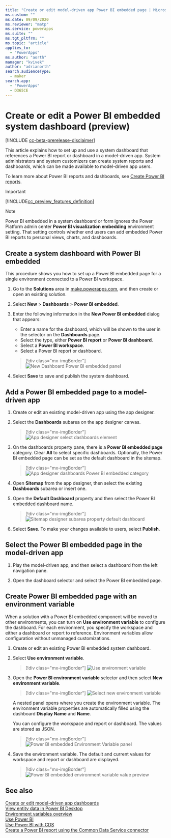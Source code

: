 ```yaml
---
title: "Create or edit model-driven app Power BI embedded page | MicrosoftDocs"
ms.custom: ""
ms.date: 09/09/2020
ms.reviewer: "matp"
ms.service: powerapps
ms.suite: ""
ms.tgt_pltfrm: ""
ms.topic: "article"
applies_to: 
  - "PowerApps"
ms.author: "aorth"
manager: "kvivek"
author: "adrianorth"
search.audienceType: 
  - maker
search.app: 
  - "PowerApps"
  - D365CE
---
```

# Create or edit a Power BI embedded system dashboard (preview)

[!INCLUDE [cc-beta-prerelease-disclaimer](../../includes/cc-beta-prerelease-disclaimer.md)]

This article explains how to set up and use a system dashboard that references a Power BI report or dashboard in a model-driven app. System administrators and system customizers can create system reports and dashboards, which can be made available to model-driven app users.

To learn more about Power BI reports and dashboards, see [Create Power BI reports](/power-bi/create-reports/).

> [!IMPORTANT]
> [!INCLUDE[cc_preview_features_definition](../../includes/cc-preview-features-definition.md)]

> [!NOTE]
> Power BI embedded in a system dashboard or form ignores the Power Platform admin center **Power BI visualization embedding** environment setting. That setting controls whether end users can add embedded Power BI reports to personal views, charts, and dashboards.

## Create a system dashboard with Power BI embedded

This procedure shows you how to set up a Power BI embedded page for a single environment connected to a Power BI workspace. 

1. Go to the **Solutions** area in <a href="https://make.powerapps.com">make.powerapps.com</a>, and then create or open an existing solution. 

2. Select **New** > **Dashboards** > **Power BI embedded**.

3. Enter the following information in the **New Power BI embedded** dialog that appears:
   -  Enter a name for the dashboard, which will be shown to the user in the selector on the **Dashboards** page.
   - Select the type, either **Power BI report** or **Power BI dashboard**.
   - Select a **Power BI workspace**.
   - Select a Power BI report or dashboard.

    > [!div class="mx-imgBorder"] 
    > ![New Dashboard Power BI embedded panel](media/create-edit-powerbi-embedded-page/new-dashboard-powerbi-embedded-panel.png "New Dashboard Power BI embedded panel")

4. Select **Save** to save and publish the system dashboard.

## Add a Power BI embedded page to a model-driven app

1. Create or edit an existing model-driven app using the app designer.

2. Select the **Dashboards** subarea on the app designer canvas. 

    > [!div class="mx-imgBorder"] 
    > ![App designer select dashboards element](media/create-edit-powerbi-embedded-page/app-designer-select-dashboards-element.png "App designer select dashboards element")

3. On the dashboards property pane, there is a **Power BI embedded page** category. Clear **All** to select specific dashboards. Optionally, the Power BI embedded page can be set as the default dashboard in the sitemap.

    > [!div class="mx-imgBorder"] 
    > ![App designer dashboards Power BI embedded category](media/create-edit-powerbi-embedded-page/app-designer-dashboards-powerbi-embedded-category.png "App designer dashboards Power BI embedded category")

4. Open **Sitemap** from the app designer, then select the existing **Dashboards** subarea or insert one.

5. Open the **Default Dashboard** property and then select the Power BI embedded dashboard name.

    > [!div class="mx-imgBorder"] 
    > ![Sitemap designer subarea property default dashboard](media/create-edit-powerbi-embedded-page/sitemap-designer-subarea-property-default-dashboard.png "Sitemap designer subarea property default dashboard")

6. Select **Save**. To make your changes available to users, select **Publish**.

## Select the Power BI embedded page in the model-driven app

1. Play the model-driven app, and then select a dashboard from the left navigation pane.

2. Open the dashboard selector and select the Power BI embedded page.

## Create Power BI embedded page with an environment variable

When a solution with a Power BI embedded component will be moved to other environments, you can turn on **Use environment variable** to configure the dashboard. For each environment, you specify the workspace and either a dashboard or report to reference. Environment variables allow configuration without unmanaged customizations.

1. Create or edit an existing Power BI embedded system dashboard.

2. Select **Use environment variable**.

    > [!div class="mx-imgBorder"] 
    > ![Use environment variable](media/create-edit-powerbi-embedded-page/power-bi-embedded-use-environment-variable.png "Use environment variable")

3. Open the **Power BI environment variable** selector and then select **New environment variable**.

    > [!div class="mx-imgBorder"] 
    > ![Select new environment variable](media/create-edit-powerbi-embedded-page/power-bi-embedded-new-environment-variable.png  "Select new environment variable")

    A nested panel opens where you create the environment variable. The environment variable properties are automatically filled using the dashboard **Display Name** and **Name**.

    You can configure the workspace and report or dashboard. The values are stored as JSON.

    > [!div class="mx-imgBorder"] 
    > ![Power BI embedded Environment Variable panel](media/create-edit-powerbi-embedded-page/powerbi-embedded-env-var-panel.png  "Power BI embedded Environment Variable panel")

4. Save the environment variable. The default and current values for workspace and report or dashboard are displayed.

    > [!div class="mx-imgBorder"] 
    > ![Power BI embedded environment variable value preview](media/create-edit-powerbi-embedded-page/power-bi-embedded-environment-variable-value-preview.png  "Power BI embedded environment variable value preview")

## See also

[Create or edit model-driven app dashboards](create-edit-dashboards.md) <br />
[View entity data in Power BI Desktop](../common-data-service/view-entity-data-power-bi.md) <br />
[Environment variables overview](../common-data-service/environmentvariables.md) <br />
[Use Power BI](use-power-bi.md) <br />
[Use Power BI with CDS](../common-data-service/use-powerbi-with-cds.md) <br />
[Create a Power BI report using the Common Data Service connector](../common-data-service/data-platform-powerbi-connector.md)